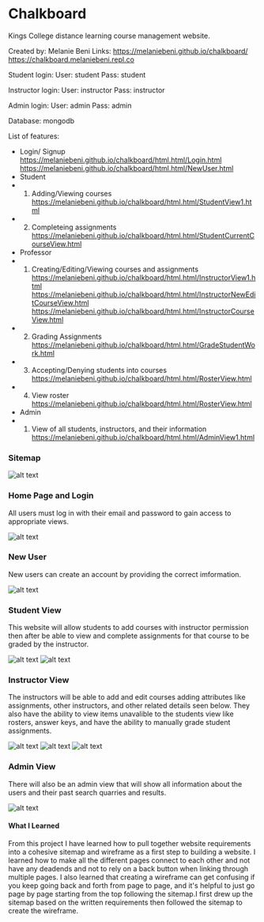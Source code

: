 # Chalkboard
Kings College distance learning course management website.

Created by: Melanie Beni
Links: https://melaniebeni.github.io/chalkboard/
https://chalkboard.melaniebeni.repl.co

Student login: User: student Pass: student  

Instructor login: User: instructor Pass: instructor 

Admin login: User: admin Pass: admin

Database: mongodb

List of features:
- Login/ Signup
  https://melaniebeni.github.io/chalkboard/html.html/Login.html
  https://melaniebeni.github.io/chalkboard/html.html/NewUser.html
- Student
- 1. Adding/Viewing courses
     https://melaniebeni.github.io/chalkboard/html.html/StudentView1.html
- 2. Completeing assignments
     https://melaniebeni.github.io/chalkboard/html.html/StudentCurrentCourseView.html
- Professor
- 1. Creating/Editing/Viewing courses and assignments
     https://melaniebeni.github.io/chalkboard/html.html/InstructorView1.html
     https://melaniebeni.github.io/chalkboard/html.html/InstructorNewEditCourseView.html
     https://melaniebeni.github.io/chalkboard/html.html/InstructorCourseView.html
- 2. Grading Assignments
     https://melaniebeni.github.io/chalkboard/html.html/GradeStudentWork.html
- 3. Accepting/Denying students into courses
     https://melaniebeni.github.io/chalkboard/html.html/RosterView.html
- 4. View roster
     https://melaniebeni.github.io/chalkboard/html.html/RosterView.html
- Admin
- 1. View of all students, instructors, and their information
     https://melaniebeni.github.io/chalkboard/html.html/AdminView1.html

### Sitemap
![alt text](ReadMeImages/Sitemap.jpg)

### Home Page and Login
All users must log in with their email and password to gain access to appropriate views.

![alt text](ReadMeImages/HomeLogin.jpg)

### New User
New users can create an account by providing the correct imformation.

![alt text](ReadMeImages/SignUp.jpg)

### Student View
This website will allow students to add courses with instructor permission then after be able to view and complete assignments for that course to be graded by the instructor.

![alt text](ReadMeImages/Student1.jpg)
![alt text](ReadMeImages/Student2.jpg)

### Instructor View

The instructors will be able to add and edit courses adding attributes like assignments, other instructors, and other related details seen below. They also have the ability to view items unavalible to the students view like rosters, answer keys, and have the ability to manually grade student assignments.  

![alt text](ReadMeImages/Instructor1.jpg)
![alt text](ReadMeImages/Instructor2.jpg)
![alt text](ReadMeImages/Instructor3.jpg)

### Admin View

There will also be an admin view that will show all information about the users and their past search quarries and results.

![alt text](ReadMeImages/Admin.jpg)

#### What I Learned

From this project I have learned how to pull together website requirements into a cohesive sitemap and wireframe as a first step to building a website. I learned how to make all the different pages connect to each other and not have any deadends and not to rely on a back button when linking through multiple pages. I also learned that creating a wireframe can get confusing if you keep going back and forth from page to page, and it's helpful to just go page by page starting from the top following the sitemap.I first drew up the sitemap based on the written requirements then followed the sitemap to create the wireframe. 
